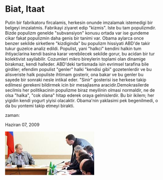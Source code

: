 # Biat, Itaat
Putin bir fabrikatoru fircalamis, herkesin onunde imzalamak istemedigi bir belgeyi imzalatmis. Fabrikayi ziyaret edip "kizmis". Iste bu tam populizmdir. Bizde populizm genelde "subvansiyon" konusu ortada var ise gundeme cikar fakat populizmin daha genis bir tanimi var. Obama aylarca once benzer sekilde sirketlere "kizdiginda" bu populizm hissiyati ABD'de takir tukur guzelce analiz edildi. Populist, yani "halkci" kendini halkin tum ihtiyaclarina kendi basina karar verebilecek sekilde gorur, bu acidan bir tur kolektivist sayilabilir. Cozumleri mikro bireylerin toplami olan dinamige birakmaz, kendi halleder. ABD'deki tartismada isin evrimsel tarafina bile girdiler; efendim populist "genler" halki "kendisi gibi" gozetenlerdir ve bu alisveriste halk populiste ihtimam gosterir, ona bakar ve bu genler bu sayede bir sonraki nesle intikal eder. "Sinir" gosterisi ise herkese takip edilmesi gerekeni bildirmek icin bir mesajlasma aracidir.Demokrasilerde secilmis her politikacinin populizme biraz meyilinin olmasi normaldir, ne de olsa "halka", "cok olana" hitap ederek oraya gelmislerdir. Bu bir ikilem; her yigidin kendi yogurt yiyisi olacaktir. Obama'nin yaklasimi pek begenilmedi, o da bu yontemi takip etmeyi birakti.







zaman:

Haziran 07, 2009










![](gp_474754.jpeg)
